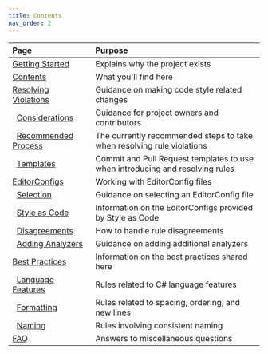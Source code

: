```yaml
---
title: Contents
nav_order: 2
---
```


|Page|Purpose|
|:-|:-|
|[Getting Started][1]|Explains why the project exists|
|[Contents][2]|What you'll find here|
|[Resolving Violations][3]|Guidance on making code style related changes|
|&nbsp;&nbsp;[Considerations][4]|Guidance for project owners and contributors|
|&nbsp;&nbsp;[Recommended Process][5]|The currently recommended steps to take when resolving rule violations|
|&nbsp;&nbsp;[Templates][6]|Commit and Pull Request templates to use when introducing and resolving rules|
|[EditorConfigs][7]|Working with EditorConfig files|
|&nbsp;&nbsp;[Selection][8]|Guidance on selecting an EditorConfig file|
|&nbsp;&nbsp;[Style as Code][9]|Information on the EditorConfigs provided by Style as Code|
|&nbsp;&nbsp;[Disagreements][10]|How to handle rule disagreements|
|&nbsp;&nbsp;[Adding Analyzers][11]|Guidance on adding additional analyzers|
|[Best Practices][12]|Information on the best practices shared here|
|&nbsp;&nbsp;[Language Features][13]|Rules related to C# language features|
|&nbsp;&nbsp;[Formatting][14]|Rules related to spacing, ordering, and new lines|
|&nbsp;&nbsp;[Naming][15]|Rules involving consistent naming|
|[FAQ][16]|Answers to miscellaneous questions|

[1]: index.md
[2]: contents.md
[3]: Resolving_Violations/index.md
[4]: Resolving_Violations/considerations.md
[5]: Resolving_Violations/recommended_process.md
[6]: Resolving_Violations/templates.md
[7]: EditorConfigs/index.md
[8]: EditorConfigs/selection.md
[9]: EditorConfigs/style_as_code.md
[10]: EditorConfigs/disagreements.md
[11]: EditorConfigs/adding_analyzers.md
[12]: Best_Practices/index.md
[13]: Best_Practices/Language_Features/language_features.md
[14]: Best_Practices/Formatting/formatting.md
[15]: Best_Practices/Naming/naming.md
[16]: faq.md
